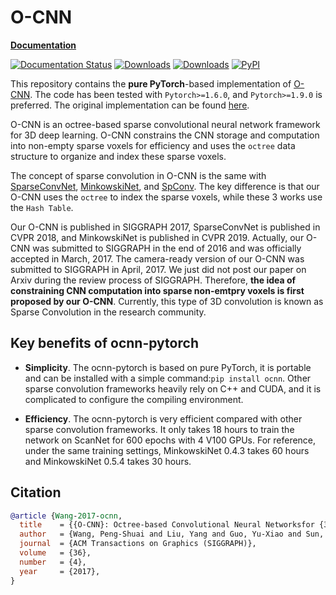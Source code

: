# O-CNN

**[Documentation](https://ocnn-pytorch.readthedocs.io)**

[![Documentation Status](https://readthedocs.org/projects/ocnn-pytorch/badge/?version=latest)](https://ocnn-pytorch.readthedocs.io/en/latest/?badge=latest)
[![Downloads](https://static.pepy.tech/badge/ocnn)](https://pepy.tech/project/ocnn)
[![Downloads](https://static.pepy.tech/badge/ocnn/month)](https://pepy.tech/project/ocnn)
[![PyPI](https://img.shields.io/pypi/v/ocnn)](https://pypi.org/project/ocnn/)

This repository contains the **pure PyTorch**-based implementation of
[O-CNN](https://wang-ps.github.io/O-CNN.html). The code has been tested with
`Pytorch>=1.6.0`, and `Pytorch>=1.9.0` is preferred. The original implementation
can be found [here](https://github.com/Microsoft/O-CNN).

O-CNN is an octree-based sparse convolutional neural network framework for 3D
deep learning. O-CNN constrains the CNN storage and computation into non-empty
sparse voxels for efficiency and uses the `octree` data structure to organize
and index these sparse voxels.

The concept of sparse convolution in O-CNN is the same with
[SparseConvNet](https://openaccess.thecvf.com/content_cvpr_2018/papers/Graham_3D_Semantic_Segmentation_CVPR_2018_paper.pdf),
[MinkowskiNet](https://openaccess.thecvf.com/content_CVPR_2019/papers/Choy_4D_Spatio-Temporal_ConvNets_Minkowski_Convolutional_Neural_Networks_CVPR_2019_paper.pdf),
and [SpConv](https://github.com/traveller59/spconv).
The key difference is that our O-CNN uses the `octree` to index the sparse
voxels, while these 3 works use the `Hash Table`.

Our O-CNN is published in SIGGRAPH 2017, SparseConvNet is published in CVPR 2018,
and MinkowskiNet is published in
CVPR 2019. Actually, our O-CNN was submitted to SIGGRAPH in the end of 2016 and
was officially accepted in March, 2017. The camera-ready version of our O-CNN was
submitted to SIGGRAPH in April, 2017. We just did not post our paper on Arxiv
during the review process of SIGGRAPH. Therefore, **the idea of constraining CNN
computation into sparse non-emtpry voxels is first proposed by our O-CNN**.
Currently, this type of 3D convolution is known as Sparse Convolution in the
research community.

## Key benefits of ocnn-pytorch

- **Simplicity**. The ocnn-pytorch is based on pure PyTorch, it is portable and
  can be installed with a simple command:`pip install ocnn`. Other sparse
  convolution frameworks heavily rely on C++ and CUDA, and it is complicated to
  configure the compiling environment.

- **Efficiency**. The ocnn-pytorch is very efficient compared with other sparse
  convolution frameworks.  It only takes 18 hours to train the network on
  ScanNet for 600 epochs with 4 V100 GPUs. For reference, under the same
  training settings, MinkowskiNet 0.4.3 takes 60 hours and MinkowskiNet 0.5.4
  takes 30 hours.

## Citation

  ```bibtex
  @article {Wang-2017-ocnn,
    title    = {{O-CNN}: Octree-based Convolutional Neural Networksfor {3D} Shape Analysis},
    author   = {Wang, Peng-Shuai and Liu, Yang and Guo, Yu-Xiao and Sun, Chun-Yu and Tong, Xin},
    journal  = {ACM Transactions on Graphics (SIGGRAPH)},
    volume   = {36},
    number   = {4},
    year     = {2017},
  }
  ```
